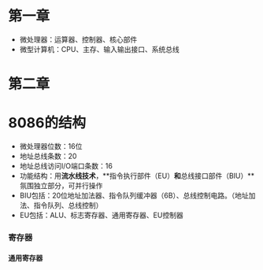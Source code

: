 # 第一章

- 微处理器：运算器、控制器、核心部件
- 微型计算机：CPU、主存、输入输出接口、系统总线

# 第二章

# 8086的结构

- 微处理器位数：16位
- 地址总线条数：20
- 地址总线访问I/O端口条数：16
- 功能结构：用**流水线技术**，**指令执行部件（EU）**和**总线接口部件（BIU）**氛围独立部分，可并行操作
- BIU包括：20位地址加法器、指令队列缓冲器（6B）、总线控制电路。（地址加法、指令队列、总线控制）
- EU包括：ALU、标志寄存器、通用寄存器、EU控制器

### 寄存器

#### 通用寄存器